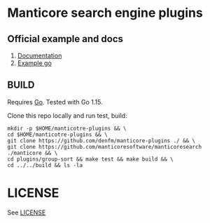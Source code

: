 # Manticore search engine plugins

## Official example and docs
1. [Documentation](https://manual.manticoresearch.com/Extensions/UDFs_and_Plugins/UDFs_and_Plugins)
1. [Example go](https://github.com/manticoresoftware/plugins/tree/master/curl)

## BUILD 
Requires [Go](https://golang.org/doc/install). Tested with Go 1.15.

Clone this repo locally and run test, build:
```
mkdir -p $HOME/manticotre-plugins && \
cd $HOME/manticotre-plugins && \
git clone https://github.com/denfm/manticore-plugins ./ && \
git clone https://github.com/manticoresoftware/manticoresearch ./manticore && \
cd plugins/group-sort && make test && make build && \
cd ../../build && ls -la
```

LICENSE
========

See [LICENSE](./LICENSE)